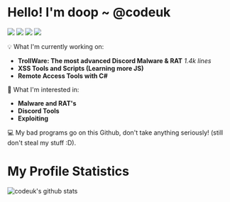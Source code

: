 # **Hello! I'm doop ~ @codeuk**

[![](https://img.shields.io/badge/-@codeuk-%23181717?style=flat-square&logo=github)](https://github.com/codeuk)
[![](https://img.shields.io/badge/Website-doop.fun-black)](https://doop.fun)
[![](https://img.shields.io/badge/Personal%20Email-d@doop.fun-black)](mailto:d@doop.fun)
[![](https://img.shields.io/badge/Enquiry%20Email-malware@doop.fun-black)](mailto:malware@doop.fun)

💡 What I'm currently working on: 
 - **TrollWare: The most advanced Discord Malware & RAT** *1.4k lines*
 - **XSS Tools and Scripts (Learning more JS)**
 - **Remote Access Tools with C#**

🌟 What I'm interested in: 
 - **Malware and RAT's**
 - **Discord Tools**
 - **Exploiting**


💻 My bad programs go on this Github, don't take anything seriously! (still don't steal my stuff :D).

# My Profile Statistics
![codeuk's github stats](https://github-readme-stats.vercel.app/api?username=codeuk&show_icons=true&theme=dracula)

